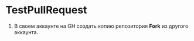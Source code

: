 # TestPullRequest

1. В своем аккаунте на GH создать копию репозитория **Fork** из другого аккаунта.